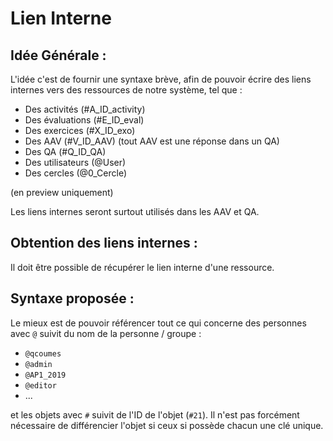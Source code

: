 # Lien Interne

## Idée Générale :
  L'idée c'est de fournir une syntaxe brève, afin de pouvoir écrire des liens internes vers des ressources de notre système, tel que :
  - Des activités (#A_ID_activity)
  - Des évaluations (#E_ID_eval)
  - Des exercices (#X_ID_exo)
  - Des AAV (#V_ID_AAV)     (tout AAV est une réponse dans un QA)
  - Des QA  (#Q_ID_QA)
  - Des utilisateurs (@User)
  - Des cercles (@0_Cercle)
  
(en preview uniquement)


Les liens internes seront surtout utilisés dans les AAV et QA.

## Obtention des liens internes :
  Il doit être possible de récupérer le lien interne d'une ressource.

## Syntaxe proposée :
  
Le mieux est de pouvoir référencer tout ce qui concerne des personnes avec `@` suivit du nom de la personne / groupe :

* `@qcoumes`
* `@admin`
* `@AP1_2019`
* `@editor`
* ...

et les objets avec `#` suivit de l'ID de l'objet (`#21`). Il n'est pas forcément nécessaire de différencier l'objet si ceux si possède chacun une clé unique.
